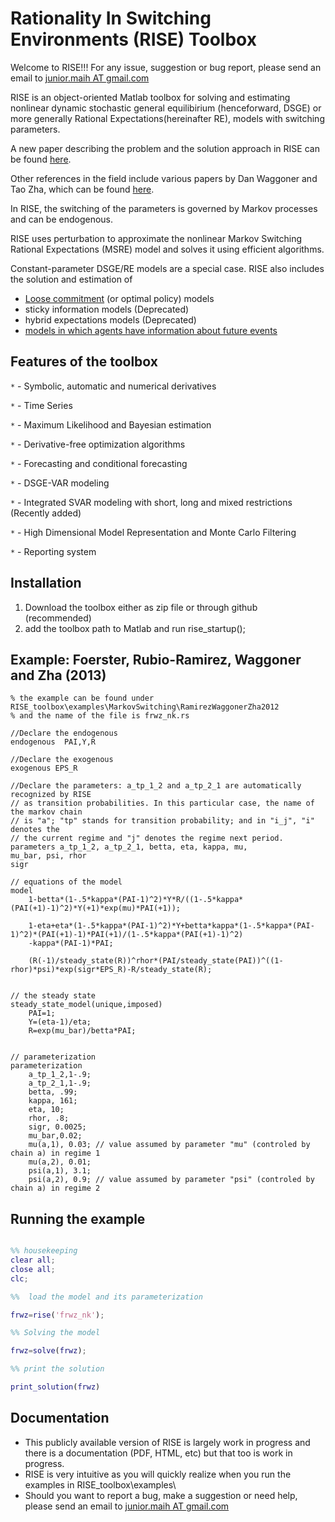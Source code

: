 
Rationality In Switching Environments (RISE) Toolbox
================
Welcome to RISE!!! For any issue, suggestion or bug
report, please send an email to [junior.maih AT gmail.com](junior.maih@gmail.com)

RISE is an object-oriented Matlab toolbox for solving and estimating nonlinear
dynamic stochastic general equilibirium (henceforward, DSGE) or more generally
Rational Expectations(hereinafter RE), models with switching parameters.

A new paper describing the problem and the solution approach in RISE
can be found [here](http://www.norges-bank.no/en/Published/Papers/Working-Papers/2015/12015/).

Other references in the field include various papers by Dan Waggoner and Tao Zha, which
can be found [here](http://www.tzha.net/articles).

In RISE, the switching of the parameters is governed by Markov processes and can be endogenous.

RISE uses perturbation to approximate the nonlinear Markov Switching Rational
Expectations (MSRE) model and solves it using efficient algorithms.

Constant-parameter DSGE/RE models are a special case. RISE also includes the solution
and estimation of
* [Loose commitment](http://journals.cambridge.org/action/displayAbstract?fromPage=online&aid=8686985) (or optimal policy) models
* sticky information models (Deprecated)
* hybrid expectations models (Deprecated)
* [models in which agents have information about future events](http://www.kansascityfed.org/publicat/events/research/2010CenBankForecasting/Maih_paper.pdf)

Features of the toolbox
-----------------------------------

`*` - Symbolic, automatic and numerical derivatives

`*` - Time Series

`*` - Maximum Likelihood and Bayesian estimation

`*` - Derivative-free optimization algorithms

`*` - Forecasting and conditional forecasting

`*` - DSGE-VAR modeling

`*` - Integrated SVAR modeling with short, long and mixed restrictions (Recently added)

`*` - High Dimensional Model Representation and Monte Carlo Filtering

`*` - Reporting	system

Installation
-----

1. Download the toolbox either as zip file or through github (recommended)
2. add the toolbox path to Matlab and run rise_startup();

Example: Foerster, Rubio-Ramirez, Waggoner and Zha (2013)
---------------------
```RISE
% the example can be found under RISE_toolbox\examples\MarkovSwitching\RamirezWaggonerZha2012
% and the name of the file is frwz_nk.rs

//Declare the endogenous
endogenous	PAI,Y,R

//Declare the exogenous
exogenous EPS_R

//Declare the parameters: a_tp_1_2 and a_tp_2_1 are automatically recognized by RISE
// as transition probabilities. In this particular case, the name of the markov chain
// is "a"; "tp" stands for transition probability; and in "i_j", "i" denotes the
// the current regime and "j" denotes the regime next period.
parameters a_tp_1_2, a_tp_2_1, betta, eta, kappa, mu,
mu_bar, psi, rhor
sigr

// equations of the model
model
	1-betta*(1-.5*kappa*(PAI-1)^2)*Y*R/((1-.5*kappa*(PAI(+1)-1)^2)*Y(+1)*exp(mu)*PAI(+1));
	
	1-eta+eta*(1-.5*kappa*(PAI-1)^2)*Y+betta*kappa*(1-.5*kappa*(PAI-1)^2)*(PAI(+1)-1)*PAI(+1)/(1-.5*kappa*(PAI(+1)-1)^2)
	-kappa*(PAI-1)*PAI;

	(R(-1)/steady_state(R))^rhor*(PAI/steady_state(PAI))^((1-rhor)*psi)*exp(sigr*EPS_R)-R/steady_state(R);

	
// the steady state
steady_state_model(unique,imposed)
    PAI=1;
    Y=(eta-1)/eta;
    R=exp(mu_bar)/betta*PAI;

	
// parameterization
parameterization
	a_tp_1_2,1-.9; 
	a_tp_2_1,1-.9;
	betta, .99;
	kappa, 161;
	eta, 10;
	rhor, .8;
	sigr, 0.0025;
	mu_bar,0.02; 
	mu(a,1), 0.03; // value assumed by parameter "mu" (controled by chain a) in regime 1
	mu(a,2), 0.01;
	psi(a,1), 3.1;
	psi(a,2), 0.9; // value assumed by parameter "psi" (controled by chain a) in regime 2

```

Running the example
---------------------
```matlab

%% housekeeping
clear all;
close all;
clc;

%%  load the model and its parameterization

frwz=rise('frwz_nk');

%% Solving the model

frwz=solve(frwz);

%% print the solution

print_solution(frwz)

```
Documentation
---------------------
* This publicly available version of RISE is largely work in progress and there
is a documentation (PDF, HTML, etc) but that too is work in progress.
* RISE is very intuitive as you will quickly realize when you run the examples in RISE_toolbox\examples\
* Should you want to report a bug, make a suggestion or need help, please send an email to [junior.maih AT gmail.com](junior.maih@gmail.com) 